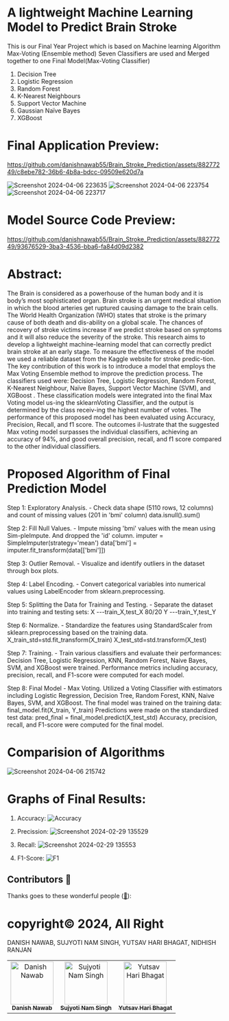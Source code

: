# A lightweight Machine Learning Model to Predict Brain Stroke
This is our Final Year Project which is based on Machine learning Algorithm Max-Voting (Ensemble method)
Seven Classifiers are used and Merged together to one Final Model(Max-Voting Classifier)
1. Decision Tree
2. Logistic Regression
3. Random Forest
4. K-Nearest Neighbours
5. Support Vector Machine
6. Gaussian Naïve Bayes
7. XGBoost

# Final Application Preview:

https://github.com/danishnawab55/Brain_Stroke_Prediction/assets/88277249/c8ebe782-36b6-4b8a-bdcc-09509e620d7a

![Screenshot 2024-04-06 223635](https://github.com/danishnawab55/Brain_Stroke_Prediction/assets/88277249/f1cfdb65-06be-4c4e-9050-a6b729db796c)
![Screenshot 2024-04-06 223754](https://github.com/danishnawab55/Brain_Stroke_Prediction/assets/88277249/8bef4aaf-2717-4cb9-89bb-ebb2163d706f)
![Screenshot 2024-04-06 223717](https://github.com/danishnawab55/Brain_Stroke_Prediction/assets/88277249/88db4368-8b57-49ac-990f-cd95bb0af3c2)



# Model Source Code Preview:

https://github.com/danishnawab55/Brain_Stroke_Prediction/assets/88277249/93676529-3ba3-4536-bba6-fa84d09d2382


# Abstract:
The Brain is considered as a powerhouse of the human body and it is body’s most sophisticated organ. Brain stroke is an urgent medical situation in which the blood arteries get ruptured causing damage to the brain cells. The World Health Organization (WHO) states that stroke is the primary cause of both death and dis-ability on a global scale. The chances of recovery of stroke victims increase if we predict stroke based on symptoms and it will also reduce the severity of the stroke. This research aims to develop a lightweight machine-learning model that can correctly predict brain stroke at an early stage. To measure the effectiveness of the model we used a reliable dataset from the Kaggle website for stroke predic-tion. The key contribution of this work is to introduce a model that employs the Max Voting Ensemble method to improve the prediction process. The classifiers used were: Decision Tree, Logistic Regression, Random Forest, K-Nearest Neighbour, Naïve Bayes, Support Vector Machine (SVM), and XGBoost . These classification models were integrated into the final Max Voting model us-ing the sklearnVoting Classifier, and the output is determined by the class receiv-ing the highest number of votes. The performance of this proposed model has been evaluated using Accuracy, Precision, Recall, and f1 score. The outcomes il-lustrate that the suggested Max voting model surpasses the individual classifiers, achieving an accuracy of 94%, and good overall precision, recall, and f1 score compared to the other individual classifiers.

# Proposed Algorithm of Final Prediction Model

Step 1: Exploratory Analysis. - Check data shape (5110 rows, 12 columns) and count of missing values (201 in 'bmi' column) 
data.isnull().sum()


Step 2: Fill Null Values. - Impute missing 'bmi' values with the mean using Sim-pleImpute. And dropped the 'id' column.
	imputer = SimpleImputer(strategy='mean') data['bmi'] = imputer.fit_transform(data[['bmi']])

 
Step 3: Outlier Removal. - Visualize and identify outliers in the dataset through box plots.


Step 4: Label Encoding. - Convert categorical variables into numerical values using LabelEncoder from sklearn.preprocessing.


Step 5: Splitting the Data for Training and Testing. - Separate the dataset into training and testing sets:
 X ---train_X,test_X 80/20 
 Y ---train_Y,test_Y

 
Step 6: Normalize. - Standardize the features using StandardScaler from sklearn.preprocessing based on the training data. 
X_train_std=std.fit_transform(X_train) X_test_std=std.transform(X_test)


Step 7: Training. - Train various classifiers and evaluate their performances:
Decision Tree, Logistic Regression, KNN, Random Forest, Naive Bayes, SVM, and XGBoost were trained. Performance metrics including accuracy, precision, recall, and F1-score were computed for each model.


Step 8: Final Model - Max Voting. 
Utilized a Voting Classifier with estimators including Logistic Regression, Decision Tree, Random Forest, KNN, Naive Bayes, SVM, and XGBoost.
The final model was trained on the training data: 
final_model.fit(X_train, Y_train)
Predictions were made on the standardized test data: 
pred_final = final_model.predict(X_test_std)
Accuracy, precision, recall, and F1-score were computed for the final model.


# Comparision of Algorithms

![Screenshot 2024-04-06 215742](https://github.com/danishnawab55/Brain_Stroke_Prediction/assets/88277249/77aa8169-7348-465c-b248-81fe535a05dc)


# Graphs of Final Results:
1. Accuracy:
   ![Accuracy](https://github.com/danishnawab55/Brain_Stroke_Prediction/assets/88277249/f3ff47b4-69fa-49a6-9038-d80a0c56847c)

2. Precission:
   ![Screenshot 2024-02-29 135529](https://github.com/danishnawab55/Brain_Stroke_Prediction/assets/88277249/71d279cd-1e0b-434c-93c6-e4b3ae4f1748)

3. Recall:
   ![Screenshot 2024-02-29 135553](https://github.com/danishnawab55/Brain_Stroke_Prediction/assets/88277249/7967508f-4006-46b3-9718-72faa7f84721)

4. F1-Score:
   ![F1](https://github.com/danishnawab55/Brain_Stroke_Prediction/assets/88277249/320740f9-a4b7-42da-90d3-25238a601428)



## Contributors 🍉

Thanks goes to these wonderful people ([:hugs:](https://allcontributors.org/docs/en/emoji-key)):

<!-- ALL-CONTRIBUTORS-LIST:START - Do not remove or modify this section -->
<!-- prettier-ignore-start -->
<!-- markdownlint-disable -->
<table>
    <tbody>
        <tr>
            <td align="center">
                <a href="https://github.com/danishnawab55">
                    <img src="https://avatars.githubusercontent.com/u/88277249?v=4" width="100px;" alt="Danish Nawab"/>
                    <br />
                    <sub><b>Danish Nawab</b></sub>
                </a>
            </td>
            <td align="center">
                <a href="https://github.com/Sujyoti03">
                    <img src="https://avatars.githubusercontent.com/u/98302735?v=4" width="100px;" alt="Sujyoti Nam Singh"/>
                    <br />
                    <sub><b>Sujyoti Nam Singh</b></sub>
                </a>
            </td>
            <td align="center">
                <a href="https://github.com/Yutsav1">
                    <img src="https://avatars.githubusercontent.com/u/94309077?v=4" width="100px;" alt="Yutsav Hari Bhagat"/>
                    <br />
                    <sub><b>Yutsav Hari Bhagat</b></sub>
                </a>
            </td>
        </tr> 



# copyright©️ 2024, All Right
DANISH NAWAB, SUJYOTI NAM SINGH, YUTSAV HARI BHAGAT, NIDHISH RANJAN





